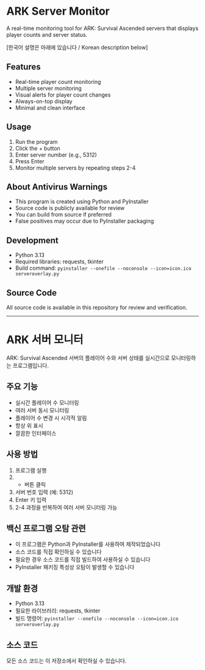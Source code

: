 # ARK Server Monitor

A real-time monitoring tool for ARK: Survival Ascended servers that displays player counts and server status.

[한국어 설명은 아래에 있습니다 / Korean description below]

## Features
- Real-time player count monitoring
- Multiple server monitoring
- Visual alerts for player count changes
- Always-on-top display
- Minimal and clean interface

## Usage
1. Run the program
2. Click the + button
3. Enter server number (e.g., 5312)
4. Press Enter
5. Monitor multiple servers by repeating steps 2-4

## About Antivirus Warnings
- This program is created using Python and PyInstaller
- Source code is publicly available for review
- You can build from source if preferred
- False positives may occur due to PyInstaller packaging

## Development
- Python 3.13
- Required libraries: requests, tkinter
- Build command: `pyinstaller --onefile --noconsole --icon=icon.ico serveroverlay.py`

## Source Code
All source code is available in this repository for review and verification.

---

# ARK 서버 모니터

ARK: Survival Ascended 서버의 플레이어 수와 서버 상태를 실시간으로 모니터링하는 프로그램입니다.

## 주요 기능
- 실시간 플레이어 수 모니터링
- 여러 서버 동시 모니터링
- 플레이어 수 변경 시 시각적 알림
- 항상 위 표시
- 깔끔한 인터페이스

## 사용 방법
1. 프로그램 실행
2. + 버튼 클릭
3. 서버 번호 입력 (예: 5312)
4. Enter 키 입력
5. 2-4 과정을 반복하여 여러 서버 모니터링 가능

## 백신 프로그램 오탐 관련
- 이 프로그램은 Python과 PyInstaller를 사용하여 제작되었습니다
- 소스 코드를 직접 확인하실 수 있습니다
- 필요한 경우 소스 코드를 직접 빌드하여 사용하실 수 있습니다
- PyInstaller 패키징 특성상 오탐이 발생할 수 있습니다

## 개발 환경
- Python 3.13
- 필요한 라이브러리: requests, tkinter
- 빌드 명령어: `pyinstaller --onefile --noconsole --icon=icon.ico serveroverlay.py`

## 소스 코드
모든 소스 코드는 이 저장소에서 확인하실 수 있습니다.
